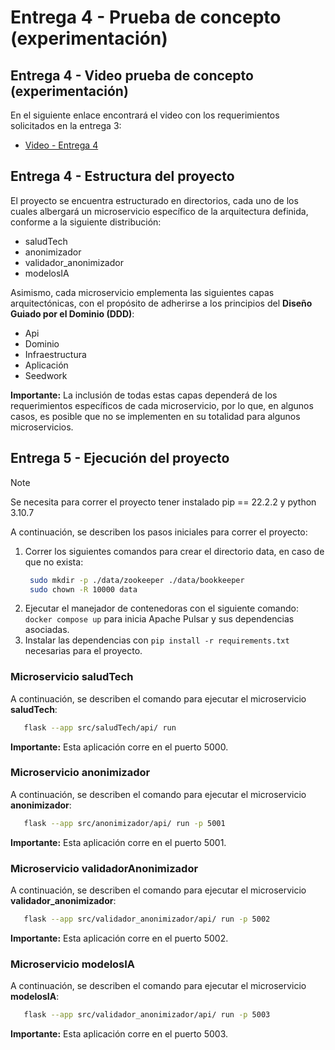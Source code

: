 # Entrega 4 - Prueba de concepto (experimentación)

## Entrega 4 - Video prueba de concepto (experimentación)

En el siguiente enlace encontrará el video con los requerimientos solicitados en la entrega 3:
- [Video - Entrega 4]()

## Entrega 4 - Estructura del proyecto

El proyecto se encuentra estructurado en directorios, cada uno de los cuales albergará un microservicio específico de la arquitectura definida, conforme a la siguiente distribución:

- saludTech
- anonimizador
- validador_anonimizador
- modelosIA

Asimismo, cada microservicio emplementa las siguientes capas arquitectónicas, con el propósito de adherirse a los principios del **Diseño Guiado por el Dominio (DDD)**:

- Api
- Dominio
- Infraestructura
- Aplicación
- Seedwork

**Importante:** La inclusión de todas estas capas dependerá de los requerimientos específicos de cada microservicio, por lo que, en algunos casos, es posible que no se implementen en su totalidad para algunos microservicios.

## Entrega 5 - Ejecución del proyecto

> [!NOTE]  
> Se necesita para correr el proyecto tener instalado pip == 22.2.2 y python 3.10.7

A continuación, se describen los pasos iniciales para correr el proyecto:

1. Correr los siguientes comandos para crear el directorio data, en caso de que no exista:
   ```bash
    sudo mkdir -p ./data/zookeeper ./data/bookkeeper
    sudo chown -R 10000 data
   ```
2. Ejecutar el manejador de contenedoras con el siguiente comando: `docker compose up` para inicia Apache Pulsar y sus dependencias asociadas.
3. Instalar las dependencias con `pip install -r requirements.txt` necesarias para el proyecto.

### Microservicio saludTech

A continuación, se describen el comando para ejecutar el microservicio **saludTech**:

```bash
   flask --app src/saludTech/api/ run
```

**Importante:** Esta aplicación corre en el puerto 5000.

### Microservicio anonimizador

A continuación, se describen el comando para ejecutar el microservicio **anonimizador**:

```bash
   flask --app src/anonimizador/api/ run -p 5001
```

**Importante:** Esta aplicación corre en el puerto 5001.

### Microservicio validadorAnonimizador

A continuación, se describen el comando para ejecutar el microservicio **validador_anonimizador**:

```bash
   flask --app src/validador_anonimizador/api/ run -p 5002
```

**Importante:** Esta aplicación corre en el puerto 5002.

### Microservicio modelosIA

A continuación, se describen el comando para ejecutar el microservicio **modelosIA**:

```bash
   flask --app src/validador_anonimizador/api/ run -p 5003
```

**Importante:** Esta aplicación corre en el puerto 5003.
